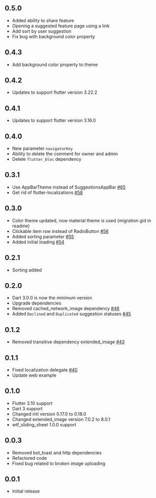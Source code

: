 ## 0.5.0
* Added ability to share feature
* Opening a suggested feature page using a link
* Add sort by user suggestion
* Fix bug with background color property


## 0.4.3
* Add background color property to theme

## 0.4.2
* Updates to support flutter version 3.22.2

## 0.4.1
* Updates to support flutter version 3.16.0

## 0.4.0
* New parameter `navigatorKey`
* Ability to delete the comment for owner and admin
* Delete `flutter_bloc` dependency

## 0.3.1
* Use AppBarTheme instead of SuggestionsAppBar [#65](https://github.com/What-the-Flutter/Suggest-a-Feature/pull/65)
* Get rid of flutter-localizations [#58](https://github.com/What-the-Flutter/Suggest-a-Feature/pull/58)

## 0.3.0
* Color theme updated, now material theme is used (migration gid in readme)
* Clickable item row instead of RadioButton [#56](https://github.com/What-the-Flutter/Suggest-a-Feature/pull/56)
* Added sorting parameter [#55](https://github.com/What-the-Flutter/Suggest-a-Feature/pull/55)
* Added initial loading [#54](https://github.com/What-the-Flutter/Suggest-a-Feature/pull/54)

## 0.2.1
* Sorting added

## 0.2.0
* Dart 3.0.0 is now the minimum version
* Upgrade dependencies
* Removed cached_network_image dependency [#46](https://github.com/What-the-Flutter/Suggest-a-Feature/pull/46)
* Added `Declined` and `Duplicated` suggestion statuses [#45](https://github.com/What-the-Flutter/Suggest-a-Feature/pull/45)

## 0.1.2
* Removed transitive dependency extended_image [#43](https://github.com/What-the-Flutter/Suggest-a-Feature/pull/43)

## 0.1.1
* Fixed localization delegate [#40](https://github.com/What-the-Flutter/Suggest-a-Feature/pull/40)
* Update web example

## 0.1.0
* Flutter 3.10 support
* Dart 3 support
* Changed intl version 0.17.0 to 0.18.0
* Changed extended_image version 7.0.2 to 8.0.1
* wtf_sliding_sheet 1.0.0 support

## 0.0.3
* Removed bot_toast and http dependencies
* Refactored code
* Fixed bug related to broken image uploading

## 0.0.1
* Initial release
